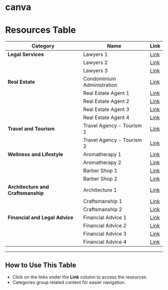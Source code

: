 # canva

# Resources Table

| **Category**                | **Name**                       | **Link**                                                                                     |
|-----------------------------|--------------------------------|---------------------------------------------------------------------------------------------|
| **Legal Services**          | Lawyers 1                     | [Link](https://drive.google.com/file/d/1i1lSYXBLN6TyVXDSgmsa2GkiaxA019Kg/view)              |
|                             | Lawyers 2                     | [Link](https://drive.google.com/file/d/1i1lSYXBLN6TyVXDSgmsa2GkiaxA019Kg/view)              |
|                             | Lawyers 3                     | [Link](https://drive.google.com/file/d/1i1lSYXBLN6TyVXDSgmsa2GkiaxA019Kg/view)              |
| **Real Estate**             | Condominium Administration    | [Link](https://www.canva.com/design/DAEW9SBQic/KPXuPC3rwU5RS-PtROM1UQ/view)                 |
|                             | Real Estate Agent 1           | [Link](https://www.canva.com/design/DAEwjyStdHl/u-WX3tNZFhNHT-y35HMygQ/view)               |
|                             | Real Estate Agent 2           | [Link](https://www.canva.com/design/DAEwjyStdHl/u-WX3tNZFhNHT-y35HMygQ/view)               |
|                             | Real Estate Agent 3           | [Link](https://www.canva.com/design/DAEwl-ObFRw/VTDKMpxsr-tFbwZrSISEng/view)               |
|                             | Real Estate Agent 4           | [Link](https://www.canva.com/design/DAEwl-ObFRw/VTDKMpxsr-tFbwZrSISEng/view)               |
| **Travel and Tourism**      | Travel Agency - Tourism 1     | [Link](https://www.canva.com/design/DAEWKPI3fjk/JktJ5hNG/2kFgY73pih1Q/view)                |
|                             | Travel Agency - Tourism 2     | [Link](https://www.canva.com/design/DAEWKPI3fjk/JktiShNG2kEgY73pih1Q/view)                 |
| **Wellness and Lifestyle**  | Aromatherapy 1                | [Link](https://www.canva.com/design/DAEwjyStdHl/u-WX3tNZFhNHT-y35HMygQ/view)               |
|                             | Aromatherapy 2                | [Link](https://www.canva.com/design/DAEwjyStdHl/u-WX3tNZFhNHT-y35HMygQ/view)               |
|                             | Barber Shop 1                 | [Link](https://www.canva.com/design/DAEwjyStdHl/u-WX3tNZFhNHT-y35HMygQ/view)               |
|                             | Barber Shop 2                 | [Link](https://www.canva.com/design/DAEwjyStdHl/u-WX3tNZFhNHT-y35HMygQ/view)               |
| **Architecture and Craftsmanship** | Architecture 1           | [Link](https://www.canva.com/design/DAEwjyStdHl/u-WX3tNZFhNHT-y35HMygQ/view)               |
|                             | Craftsmanship 1               | [Link](https://www.canva.com/design/DAEwjyStdHl/u-WX3tNZFhNHT-y35HMygQ/view)               |
|                             | Craftsmanship 2               | [Link](https://www.canva.com/design/DAEwjyStdHl/u-WX3tNZFhNHT-y35HMygQ/view)               |
| **Financial and Legal Advice** | Financial Advice 1         | [Link](https://www.canva.com/design/DAEwjyStdHl/u-WX3tNZFhNHT-y35HMygQ/view)               |
|                             | Financial Advice 2            | [Link](https://www.canva.com/design/DAEwjyStdHl/u-WX3tNZFhNHT-y35HMygQ/view)               |
|                             | Financial Advice 3            | [Link](https://www.canva.com/design/DAEwjyStdHl/u-WX3tNZFhNHT-y35HMygQ/view)               |
|                             | Financial Advice 4            | [Link](https://www.canva.com/design/DAEwjyStdHl/u-WX3tNZFhNHT-y35HMygQ/view)               |

---

## How to Use This Table
- Click on the links under the **Link** column to access the resources.
- Categories group related content for easier navigation.
